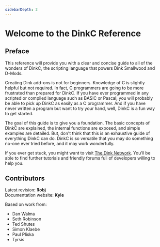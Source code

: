 ```yaml
---
sidebarDepth: 2
---
```


# Welcome to the DinkC Reference

## Preface

This reference will provide you with a clear and concise guide to all of the wonders of DinkC, the scripting language that powers Dink Smallwood and D-Mods.

Creating Dink add-ons is not for beginners. Knowledge of C is slightly helpful but not required. In fact, C programmers are going to be more frustrated than prepared for DinkC. If you have ever programmed in any scripted or compiled language such as BASIC or Pascal, you will probably be able to pick up DinkC as easily as a C programmer. And if you have never written a program but want to try your hand, well, DinkC is a fun way to get started.

The goal of this guide is to give you a foundation. The basic concepts of DinkC are explained, the internal functions are exposed, and simple examples are detailed. But, don't think that this is an exhaustive guide of everything DinkC can do. DinkC is so versatile that you may do something no-one ever tried before, and it may work wonderfully.

If you ever get stuck, you might want to visit [The Dink Network](http://www.dinknetwork.com). You'll be able to find further tutorials and friendly forums full of developers willing to help you.

## Contributors

Latest revision: **Robj**<br>
Documentation website: **Kyle**

Based on work from:

- Dan Walma
- Seth Robinson
- Ted Shutes
- Simon Klaebe
- Paul Pliska
- Tyrsis
